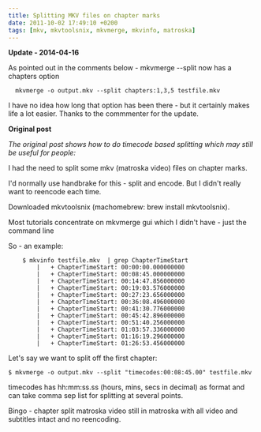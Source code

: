 ```yaml
---
title: Splitting MKV files on chapter marks
date: 2011-10-02 17:49:10 +0200
tags: [mkv, mkvtoolsnix, mkvmerge, mkvinfo, matroska]
---
```


**Update - 2014-04-16**

As pointed out in the comments below - mkvmerge --split now has a chapters option

      mkvmerge -o output.mkv --split chapters:1,3,5 testfile.mkv

I have no idea how long that option has been there - but it certainly makes life a lot easier. Thanks to the commmenter for the update.

**Original post**

_The original post shows how to do timecode based splitting which may still be useful for people:_

I had the need to split some mkv (matroska video) files on chapter marks.

I'd normally use handbrake for this - split and encode. But I didn't really want to reencode each time.

Downloaded mkvtoolsnix (machomebrew: brew install mkvtoolsnix).

Most tutorials concentrate on mkvmerge gui which I didn't have - just the command line

So - an example:

```
    $ mkvinfo testfile.mkv  | grep ChapterTimeStart
        |   + ChapterTimeStart: 00:00:00.000000000
        |   + ChapterTimeStart: 00:08:45.000000000
        |   + ChapterTimeStart: 00:14:47.856000000
        |   + ChapterTimeStart: 00:19:03.576000000
        |   + ChapterTimeStart: 00:27:23.656000000
        |   + ChapterTimeStart: 00:36:08.496000000
        |   + ChapterTimeStart: 00:41:30.776000000
        |   + ChapterTimeStart: 00:45:42.896000000
        |   + ChapterTimeStart: 00:51:40.256000000
        |   + ChapterTimeStart: 01:03:57.336000000
        |   + ChapterTimeStart: 01:16:19.296000000
        |   + ChapterTimeStart: 01:26:53.456000000
```

Let's say we want to split off the first chapter:

```shell
$ mkvmerge -o output.mkv --split "timecodes:00:08:45.00" testfile.mkv
```

timecodes has hh:mm:ss.ss (hours, mins, secs in decimal) as format and can take comma sep list for splitting at several points.

Bingo - chapter split matroska video still in matroska with all video and subtitles intact and no reencoding.
